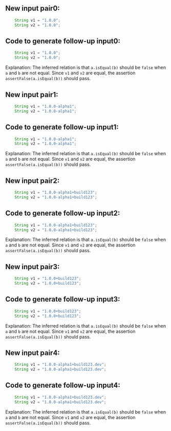 ## New input pair0:
```java
    String v1 = "1.0.0";
    String v2 = "1.0.0";
```

## Code to generate follow-up input0:
```java
    String v1 = "1.0.0";
    String v2 = "1.0.0";
```

Explanation: The inferred relation is that `a.isEqual(b)` should be `false` when `a` and `b` are not equal. Since `v1` and `v2` are equal, the assertion `assertFalse(a.isEqual(b))` should pass.

## New input pair1:
```java
    String v1 = "1.0.0-alpha1";
    String v2 = "1.0.0-alpha1";
```

## Code to generate follow-up input1:
```java
    String v1 = "1.0.0-alpha1";
    String v2 = "1.0.0-alpha1";
```

Explanation: The inferred relation is that `a.isEqual(b)` should be `false` when `a` and `b` are not equal. Since `v1` and `v2` are equal, the assertion `assertFalse(a.isEqual(b))` should pass.

## New input pair2:
```java
    String v1 = "1.0.0-alpha1+build123";
    String v2 = "1.0.0-alpha1+build123";
```

## Code to generate follow-up input2:
```java
    String v1 = "1.0.0-alpha1+build123";
    String v2 = "1.0.0-alpha1+build123";
```

Explanation: The inferred relation is that `a.isEqual(b)` should be `false` when `a` and `b` are not equal. Since `v1` and `v2` are equal, the assertion `assertFalse(a.isEqual(b))` should pass.

## New input pair3:
```java
    String v1 = "1.0.0+build123";
    String v2 = "1.0.0+build123";
```

## Code to generate follow-up input3:
```java
    String v1 = "1.0.0+build123";
    String v2 = "1.0.0+build123";
```

Explanation: The inferred relation is that `a.isEqual(b)` should be `false` when `a` and `b` are not equal. Since `v1` and `v2` are equal, the assertion `assertFalse(a.isEqual(b))` should pass.

## New input pair4:
```java
    String v1 = "1.0.0-alpha1+build123.dev";
    String v2 = "1.0.0-alpha1+build123.dev";
```

## Code to generate follow-up input4:
```java
    String v1 = "1.0.0-alpha1+build123.dev";
    String v2 = "1.0.0-alpha1+build123.dev";
```

Explanation: The inferred relation is that `a.isEqual(b)` should be `false` when `a` and `b` are not equal. Since `v1` and `v2` are equal, the assertion `assertFalse(a.isEqual(b))` should pass.
